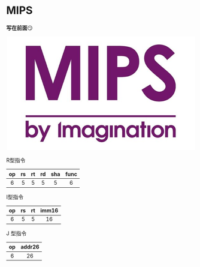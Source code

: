 # MIPS
**写在前面**:smirk:  

![MIPS](MIPS/title.jpg)



R型指令  

|op|rs|rt|rd|sha|func|
|:---:|:---:|:---:|:---:|:---:|:---:|
|6|5|5|5|5|6| 

I型指令  

|op|rs|rt|imm16|
|:---:|:---:|:---:|:---:|
|6|5|5|16|

J 型指令  

|op|addr26|
|:---:|:---:|
|6|26|
